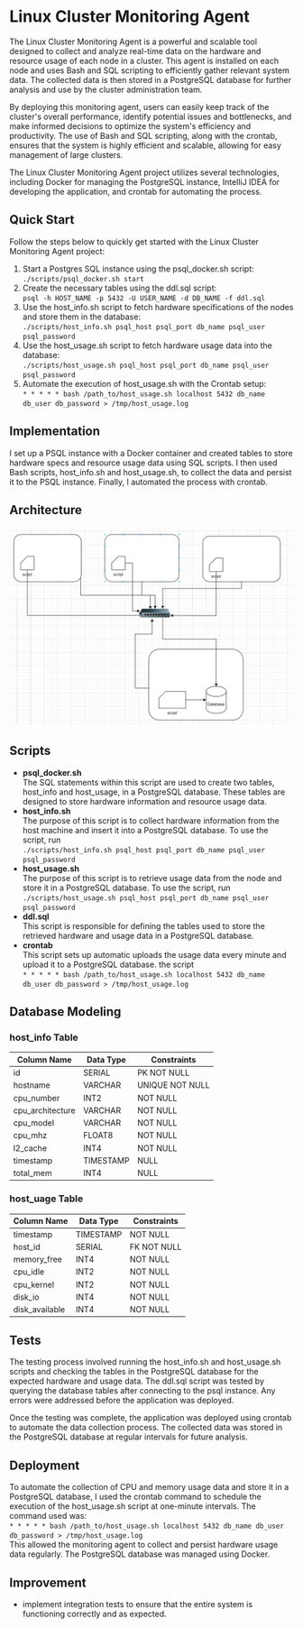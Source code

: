 # Linux Cluster Monitoring Agent
The Linux Cluster Monitoring Agent is a powerful and scalable tool designed to collect and analyze real-time data on the hardware and resource usage of each node in a cluster. This agent is installed on each node and uses Bash and SQL scripting to efficiently gather relevant system data. The collected data is then stored in a PostgreSQL database for further analysis and use by the cluster administration team.

By deploying this monitoring agent, users can easily keep track of the cluster's overall performance, identify potential issues and bottlenecks, and make informed decisions to optimize the system's efficiency and productivity. The use of Bash and SQL scripting, along with the crontab, ensures that the system is highly efficient and scalable, allowing for easy management of large clusters.

The Linux Cluster Monitoring Agent project utilizes several technologies, including Docker for managing the PostgreSQL instance, IntelliJ IDEA for developing the application, and crontab for automating the process.

## Quick Start
Follow the steps below to quickly get started with the Linux Cluster Monitoring Agent project:
  1. Start a Postgres SQL instance using the psql_docker.sh script: <br/>`./scripts/psql_docker.sh start`
  2. Create the necessary tables using the ddl.sql script:  <br/> `psql -h HOST_NAME -p 5432 -U USER_NAME -d DB_NAME -f ddl.sql`
  3. Use the host_info.sh script to fetch hardware specifications of the nodes and store them in the database:  <br/> `./scripts/host_info.sh psql_host psql_port db_name psql_user psql_password`
  4. Use the host_usage.sh script to fetch hardware usage data into the database:  <br/> `./scripts/host_usage.sh psql_host psql_port db_name psql_user psql_password`
  5. Automate the execution of host_usage.sh with the Crontab setup:  <br/> `* * * * * bash /path_to/host_usage.sh localhost 5432 db_name db_user db_password > /tmp/host_usage.log`

## Implementation
I set up a PSQL instance with a Docker container and created tables to store hardware specs and resource usage data using SQL scripts. I then used Bash scripts, host_info.sh and host_usage.sh, to collect the data and persist it to the PSQL instance. Finally, I automated the process with crontab.

## Architecture
![architecture](./linux_architecture.png)
## Scripts
- **psql_docker.sh**
</br> The SQL statements within this script are used to create two tables, host_info and host_usage, in a PostgreSQL database. These tables are designed to store hardware information and resource usage data.
- **host_info.sh** 
</br> The purpose of this script is to collect hardware information from the host machine and insert it into a PostgreSQL database. To use the script, run <br/> `./scripts/host_info.sh psql_host psql_port db_name psql_user psql_password`
- **host_usage.sh**
</br> The purpose of this script is to retrieve usage data from the node and store it in a PostgreSQL database. To use the script, run
<br/> `./scripts/host_usage.sh psql_host psql_port db_name psql_user psql_password`
- **ddl.sql** 
</br> This script is responsible for defining the tables used to store the retrieved hardware and usage data in a PostgreSQL database.
- **crontab** 
</br> This script sets up automatic uploads the usage data every minute and upload it to a PostgreSQL database. the script
<br/> `* * * * * bash /path_to/host_usage.sh localhost 5432 db_name db_user db_password > /tmp/host_usage.log`

## Database Modeling
### host_info Table
| Column Name       | Data Type         | Constraints                 |
|-------------------|-------------------|-----------------------------|
| id                | SERIAL            | PK NOT NULL                 |
| hostname          | VARCHAR           | UNIQUE NOT NULL             |
| cpu_number        | INT2              | NOT NULL                    |
| cpu_architecture  | VARCHAR           | NOT NULL                    |
| cpu_model         | VARCHAR           | NOT NULL                    |
| cpu_mhz           | FLOAT8            | NOT NULL                    |
| l2_cache          | INT4              | NOT NULL                    |
| timestamp         | TIMESTAMP         | NULL                        |
| total_mem         | INT4              | NULL                        |
### host_uage Table
| Column Name       | Data Type         | Constraints                 |
|-------------------|-------------------|-----------------------------|
| timestamp         | TIMESTAMP         | NOT NULL                    |
| host_id           | SERIAL            | FK NOT NULL                 |
| memory_free       | INT4              | NOT NULL                    |
| cpu_idle          | INT2              | NOT NULL                    |
| cpu_kernel        | INT2              | NOT NULL                    |
| disk_io           | INT4              | NOT NULL                    |
| disk_available    | INT4              | NOT NULL                    |

## Tests
The testing process involved running the host_info.sh and host_usage.sh scripts and checking the tables in the PostgreSQL database for the expected hardware and usage data. The ddl.sql script was tested by querying the database tables after connecting to the psql instance. Any errors were addressed before the application was deployed.

Once the testing was complete, the application was deployed using crontab to automate the data collection process. The collected data was stored in the PostgreSQL database at regular intervals for future analysis.

## Deployment
To automate the collection of CPU and memory usage data and store it in a PostgreSQL database, I used the crontab command to schedule the execution of the host_usage.sh script at one-minute intervals. The command used was: 
 <br/> `* * * * * bash /path_to/host_usage.sh localhost 5432 db_name db_user db_password > /tmp/host_usage.log`
 <br/> This allowed the monitoring agent to collect and persist hardware usage data regularly. The PostgreSQL database was managed using Docker.

## Improvement
- implement integration tests to ensure that the entire system is functioning correctly and as expected.
